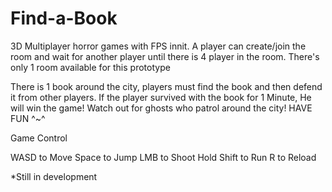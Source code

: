 # Find-a-Book

3D Multiplayer horror games with FPS innit.  A player can create/join the room and wait for another player until there is 4 player in the room. There's only 1 room available for this prototype

There is 1 book around the city, players must find the book and then defend it from other players. If the player survived with the book for 1 Minute, He will win the game! Watch out for ghosts who patrol around the city! HAVE FUN ^~^

Game Control

 WASD to Move
Space to Jump
LMB to Shoot 
Hold Shift to Run
R to Reload

*Still in development
